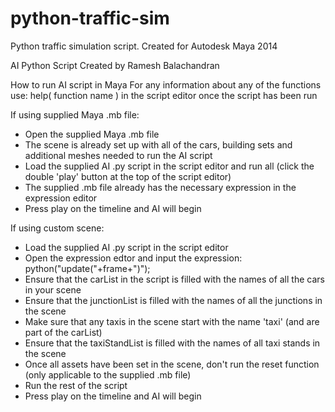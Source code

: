 # python-traffic-sim
Python traffic simulation script. Created for Autodesk Maya 2014

AI Python Script
Created by Ramesh Balachandran

How to run AI script in Maya
For any information about any of the functions use: help( function name ) in the script editor once the script has been run

If using supplied Maya .mb file:

- Open the supplied Maya .mb file
- The scene is already set up with all of the cars, building sets and additional meshes needed to run the AI script
- Load the supplied AI .py script in the script editor and run all (click the double 'play' button at the top of the script editor)
- The supplied .mb file already has the necessary expression in the expression editor
- Press play on the timeline and AI will begin

If using custom scene:

- Load the supplied AI .py script in the script editor
- Open the expression edtor and input the expression: python("update("+frame+")");
- Ensure that the carList in the script is filled with the names of all the cars in your scene
- Ensure that the junctionList is filled with the names of all the junctions in the scene
- Make sure that any taxis in the scene start with the name 'taxi' (and are part of the carList)
- Ensure that the taxiStandList is filled with the names of all taxi stands in the scene
- Once all assets have been set in the scene, don't run the reset function (only applicable to the supplied .mb file)
- Run the rest of the script
- Press play on the timeline and AI will begin
